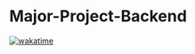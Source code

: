 # Major-Project-Backend

[![wakatime](https://wakatime.com/badge/user/4ce09006-1b8c-491f-ace1-a70b32d5fc1c/project/55a03969-c773-4bb3-b1f3-24bb1e1dc79f.svg)](https://wakatime.com/badge/user/4ce09006-1b8c-491f-ace1-a70b32d5fc1c/project/55a03969-c773-4bb3-b1f3-24bb1e1dc79f)
